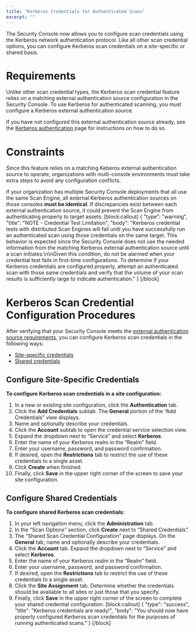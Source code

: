 ```yaml
---
title: "Kerberos Credentials for Authenticated Scans"
excerpt: ""
---
```

The Security Console now allows you to configure scan credentials using the Kerberos network authentication protocol. Like all other scan credential options, you can configure Kerberos scan credentials on a site-specific or shared basis.

# Requirements

Unlike other scan credential types, the Kerberos scan credential feature relies on a matching external authentication source configuration in the Security Console. To use Kerberos for authenticated scanning, you must configure a Kerberos external authentication source.

If you have not configured this external authentication source already, see the [Kerberos authentication](doc:configuring-kerberos-authentication) page for instructions on how to do so.

# Constraints

Since this feature relies on a matching Keberos external authentication source to operate, organizations with multi-console environments must take extra steps to avoid any configuration conflicts.

If your organization has multiple Security Console deployments that all use the same Scan Engine, all external Kerberos authentication sources on those consoles **must be identical**.  If discrepancies exist between each external authentication source, it could prevent the Scan Engine from authenticating properly to target assets.
[block:callout]
{
  "type": "warning",
  "title": "NOTE - Credential Test Limitation",
  "body": "Kerberos credential tests with distributed Scan Engines will fail until you have successfully run an authenticated scan using those credentials on the same target.  This behavior is expected since the Security Console does not use the needed information from the matching Kerberos external authentication source until a scan initiates.\n\nGiven this condition, do not be alarmed when your credential test fails in first-time configurations.  To determine if your Kerberos credentials are configured properly, attempt an authenticated scan with those same credentials and verify that the volume of your scan results is sufficiently large to indicate authentication."
}
[/block]
# Kerberos Scan Credential Configuration Procedures

After verifying that your Security Console meets the [external authentication source requirements](doc:kerberos-credentials-for-authenticated-scans#section-requirements), you can configure Kerberos scan credentials in the following ways:

* [Site-specific credentials](doc:kerberos-credentials-for-authenticated-scans#section-configure-site-specific-credentials)
* [Shared credentials](doc:kerberos-credentials-for-authenticated-scans#section-configure-shared-credentials)

## Configure Site-Specific Credentials

**To configure Kerberos scan credentials in a site configuration:**

1. In a new or existing site configuration, click the **Authentication** tab.
2. Click the **Add Credentials** subtab. The **General** portion of the “Add Credentials” view displays.
3. Name and optionally describe your credentials.
4. Click the **Account** subtab to open the credential service selection view.
5. Expand the dropdown next to “Service” and select **Kerberos**.
6. Enter the name of your Kerberos realm in the “Realm” field.
7. Enter your username, password, and password confirmation.
8. If desired, open the **Restrictions** tab to restrict the use of these credentials to a single asset.
9. Click **Create** when finished.
10. Finally, click **Save** in the upper right corner of the screen to save your site configuration.

## Configure Shared Credentials

**To configure shared Kerberos scan credentials:**

1. In your left navigation menu, click the **Administration** tab.
2. In the “Scan Options” section, click **Create** next to “Shared Credentials”.
3. The “Shared Scan Credential Configuration” page displays.  On the **General** tab, name and optionally describe your credentials.
4. Click the **Account** tab. Expand the dropdown next to “Service” and select **Kerberos**.
5. Enter the name of your Kerberos realm in the “Realm” field.
6. Enter your username, password, and password confirmation.
7. If desired, open the **Restrictions** tab to restrict the use of these credentials to a single asset.
8. Click the **Site Assignment** tab. Determine whether the credentials should be available to all sites or just those that you specify.
9. Finally, click **Save** in the upper right corner of the screen to complete your shared credential configuration.
[block:callout]
{
  "type": "success",
  "title": "Kerberos credentials are ready!",
  "body": "You should now have properly configured Kerberos scan credentials for the purposes of running authenticated scans."
}
[/block]